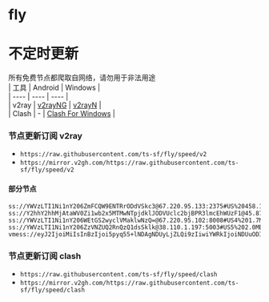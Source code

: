 # fly
# 不定时更新
所有免费节点都爬取自网络，请勿用于非法用途  
|  工具  | Android  | Windows  |  
|  ----  | ----   | ----  |  
| v2ray  | [v2rayNG](https://github.com/2dust/v2rayNG/releases) | [v2rayN](https://github.com/2dust/v2rayN/releases) |  
| Clash  | - | [Clash For Windows](https://github.com/2dust/clashN/releases) | 
  
### 节点更新订阅  v2ray
- `https://raw.githubusercontent.com/ts-sf/fly/speed/v2`  
- `https://mirror.v2gh.com/https://raw.githubusercontent.com/ts-sf/fly/speed/v2`  

#### 部分节点  
``` 
ss://YWVzLTI1Ni1nY206ZmFCQW9ENTRrODdVSkc3@67.220.95.133:2375#US%20458.1KB%2Fs
ss://Y2hhY2hhMjAtaWV0Zi1wb2x5MTMwNTpjdklJODVUclc2bjBPR3lmcEhWUzF1@45.87.175.154:8080#%E6%9C%AA%E7%9F%A514%2016.7MB%2Fs
ss://YWVzLTI1Ni1nY206WEtGS2wyclVMaklwNzQ=@67.220.95.102:8008#US4%201.7MB%2Fs
ss://YWVzLTI1Ni1nY206ZzVNZUQ2RnQzQ1dsSklk@38.110.1.197:5003#US5%202.0MB%2Fs
vmess://eyJ2IjoiMiIsInBzIjoi5pyq55+lNDAgNDUyLjZLQi9zIiwiYWRkIjoiNDUuODIuMjQ2LjE3MyIsInBvcnQiOiIyNjUyMSIsImlkIjoiY2ZmNzAwMWUtM2E3NC00M2U4LWJmZDgtYTdhZjk2MzBhNThiIiwiYWlkIjoiMCIsInNjeSI6ImF1dG8iLCJuZXQiOiJ0Y3AiLCJ0eXBlIjoibm9uZSIsImhvc3QiOiIiLCJwYXRoIjoiIiwidGxzIjoiIiwic25pIjoiIiwidGVzdF9uYW1lIjoiNDAifQ==
```
### 节点更新订阅  clash
- `https://raw.githubusercontent.com/ts-sf/fly/speed/clash`  
- `https://mirror.v2gh.com/https://raw.githubusercontent.com/ts-sf/fly/speed/clash`  


